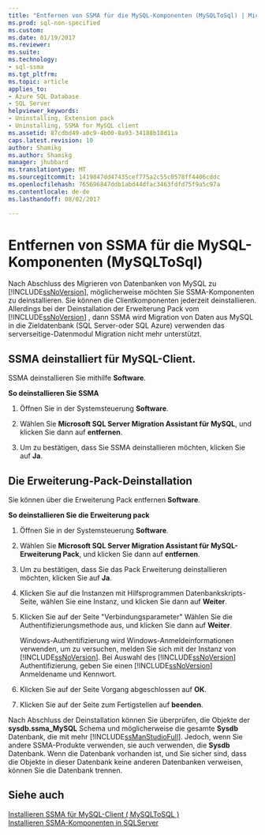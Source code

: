 ```yaml
---
title: "Entfernen von SSMA für die MySQL-Komponenten (MySQLToSql) | Microsoft Docs"
ms.prod: sql-non-specified
ms.custom: 
ms.date: 01/19/2017
ms.reviewer: 
ms.suite: 
ms.technology:
- sql-ssma
ms.tgt_pltfrm: 
ms.topic: article
applies_to:
- Azure SQL Database
- SQL Server
helpviewer_keywords:
- Uninstalling, Extension pack
- Uninstalling, SSMA for MySQL client
ms.assetid: 87cdbd49-a0c9-4b00-8a93-34188b18d11a
caps.latest.revision: 10
author: Shamikg
ms.author: Shamikg
manager: jhubbard
ms.translationtype: MT
ms.sourcegitcommit: 1419847dd47435cef775a2c55c0578ff4406cddc
ms.openlocfilehash: 765696847ddb1abd44dfac3463fdfd75f9a5c97a
ms.contentlocale: de-de
ms.lasthandoff: 08/02/2017

---
```

# <a name="removing-the-ssma-for-mysql-components-mysqltosql"></a>Entfernen von SSMA für die MySQL-Komponenten (MySQLToSql)
Nach Abschluss des Migrieren von Datenbanken von MySQL zu [!INCLUDE[ssNoVersion](../../includes/ssnoversion_md.md)], möglicherweise möchten Sie SSMA-Komponenten zu deinstallieren. Sie können die Clientkomponenten jederzeit deinstallieren. Allerdings bei der Deinstallation der Erweiterung Pack vom [!INCLUDE[ssNoVersion](../../includes/ssnoversion_md.md)] , dann SSMA wird Migration von Daten aus MySQL in die Zieldatenbank (SQL Server-oder SQL Azure) verwenden das serverseitige-Datenmodul Migration nicht mehr unterstützt.  
  
## <a name="uninstalling-the-ssma-for-mysql-client"></a>SSMA deinstalliert für MySQL-Client.  
SSMA deinstallieren Sie mithilfe **Software**.  
  
**So deinstallieren Sie SSMA**  
  
1.  Öffnen Sie in der Systemsteuerung **Software**.  
  
2.  Wählen Sie **Microsoft SQL Server Migration Assistant für MySQL**, und klicken Sie dann auf **entfernen**.  
  
3.  Um zu bestätigen, dass Sie SSMA deinstallieren möchten, klicken Sie auf **Ja**.  
  
## <a name="uninstalling-the-extension-pack"></a>Die Erweiterung-Pack-Deinstallation  
Sie können über die Erweiterung Pack entfernen **Software**.  
  
**So deinstallieren Sie die Erweiterung pack**  
  
1.  Öffnen Sie in der Systemsteuerung **Software**.  
  
2.  Wählen Sie **Microsoft SQL Server Migration Assistant für MySQL-Erweiterung Pack**, und klicken Sie dann auf **entfernen**.  
  
3.  Um zu bestätigen, dass Sie das Pack Erweiterung deinstallieren möchten, klicken Sie auf **Ja**.  
  
4.  Klicken Sie auf die Instanzen mit Hilfsprogrammen Datenbankskripts-Seite, wählen Sie eine Instanz, und klicken Sie dann auf **Weiter**.  
  
5.  Klicken Sie auf der Seite "Verbindungsparameter" Wählen Sie die Authentifizierungsmethode aus, und klicken Sie dann auf **Weiter**.  
  
    Windows-Authentifizierung wird Windows-Anmeldeinformationen verwenden, um zu versuchen, melden Sie sich mit der Instanz von [!INCLUDE[ssNoVersion](../../includes/ssnoversion_md.md)]. Bei Auswahl des [!INCLUDE[ssNoVersion](../../includes/ssnoversion_md.md)] Authentifizierung, geben Sie einen [!INCLUDE[ssNoVersion](../../includes/ssnoversion_md.md)] Anmeldename und Kennwort.  
  
6.  Klicken Sie auf der Seite Vorgang abgeschlossen auf **OK**.  
  
7.  Klicken Sie auf der Seite zum Fertigstellen auf **beenden**.  
  
Nach Abschluss der Deinstallation können Sie überprüfen, die Objekte der **sysdb.ssma_MySQL** Schema und möglicherweise die gesamte **Sysdb** Datenbank, die mit mehr [!INCLUDE[ssManStudioFull](../../includes/ssmanstudiofull_md.md)]. Jedoch, wenn Sie andere SSMA-Produkte verwenden, sie auch verwenden, die **Sysdb** Datenbank. Wenn die Datenbank vorhanden ist, und Sie sicher sind, dass die Objekte in dieser Datenbank keine anderen Datenbanken verweisen, können Sie die Datenbank trennen.  
  
## <a name="see-also"></a>Siehe auch  
[Installieren SSMA für MySQL-Client &#40; MySQLToSQL &#41;](../../ssma/mysql/installing-ssma-for-mysql-client-mysqltosql.md)  
[Installieren SSMA-Komponenten in SQLServer](http://msdn.microsoft.com/en-us/6772d0c5-258f-4d7b-afb0-b5f810e71af1)  
  

